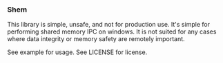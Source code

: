 ### Shem
This library is simple, unsafe, and not for production use. It's simple for performing shared memory IPC on windows. It is not suited for any cases where data integrity or memory safety are remotely important.

See example for usage. See LICENSE for license.